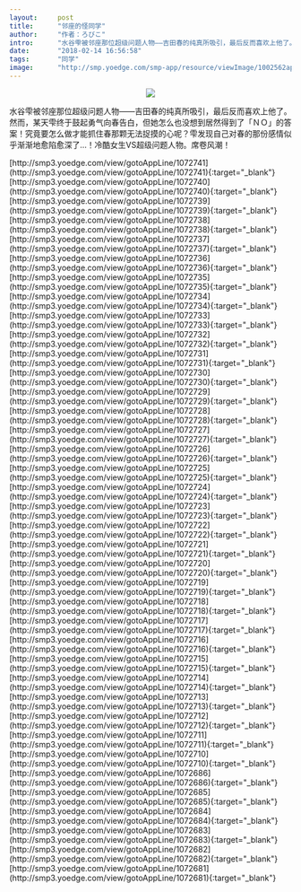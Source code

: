 ```yaml
---
layout:     post
title:      "邻座的怪同学"
author:     "作者：ろびこ"
intro:      "水谷雫被邻座那位超级问题人物——吉田春的纯真所吸引，最后反而喜欢上他了。然而，某天雫终于鼓起勇气向春告白，但她怎么也没想到居然得到了「ＮＯ」的答案！究竟要怎么做才能抓住春那颗无法捉摸的心呢？雫发现自己对春的那份感情似乎渐渐地愈陷愈深了…！冷酷女生VS超级问题人物。席卷风潮！"
date:       "2018-02-14 16:56:58"
tags:       "同学"
image:      "http://smp.yoedge.com/smp-app/resource/viewImage/1002562appline.png"
---
```

<div style="text-align: center">
<p><img src="http://smp.yoedge.com/smp-app/resource/viewImage/1002562appline.png"/></p>
</div>
<p class="post-meta">
<span>水谷雫被邻座那位超级问题人物——吉田春的纯真所吸引，最后反而喜欢上他了。然而，某天雫终于鼓起勇气向春告白，但她怎么也没想到居然得到了「ＮＯ」的答案！究竟要怎么做才能抓住春那颗无法捉摸的心呢？雫发现自己对春的那份感情似乎渐渐地愈陷愈深了…！冷酷女生VS超级问题人物。席卷风潮！</span>
</p>
[http://smp3.yoedge.com/view/gotoAppLine/1072741](http://smp3.yoedge.com/view/gotoAppLine/1072741){:target="_blank"}
[http://smp3.yoedge.com/view/gotoAppLine/1072740](http://smp3.yoedge.com/view/gotoAppLine/1072740){:target="_blank"}
[http://smp3.yoedge.com/view/gotoAppLine/1072739](http://smp3.yoedge.com/view/gotoAppLine/1072739){:target="_blank"}
[http://smp3.yoedge.com/view/gotoAppLine/1072738](http://smp3.yoedge.com/view/gotoAppLine/1072738){:target="_blank"}
[http://smp3.yoedge.com/view/gotoAppLine/1072737](http://smp3.yoedge.com/view/gotoAppLine/1072737){:target="_blank"}
[http://smp3.yoedge.com/view/gotoAppLine/1072736](http://smp3.yoedge.com/view/gotoAppLine/1072736){:target="_blank"}
[http://smp3.yoedge.com/view/gotoAppLine/1072735](http://smp3.yoedge.com/view/gotoAppLine/1072735){:target="_blank"}
[http://smp3.yoedge.com/view/gotoAppLine/1072734](http://smp3.yoedge.com/view/gotoAppLine/1072734){:target="_blank"}
[http://smp3.yoedge.com/view/gotoAppLine/1072733](http://smp3.yoedge.com/view/gotoAppLine/1072733){:target="_blank"}
[http://smp3.yoedge.com/view/gotoAppLine/1072732](http://smp3.yoedge.com/view/gotoAppLine/1072732){:target="_blank"}
[http://smp3.yoedge.com/view/gotoAppLine/1072731](http://smp3.yoedge.com/view/gotoAppLine/1072731){:target="_blank"}
[http://smp3.yoedge.com/view/gotoAppLine/1072730](http://smp3.yoedge.com/view/gotoAppLine/1072730){:target="_blank"}
[http://smp3.yoedge.com/view/gotoAppLine/1072729](http://smp3.yoedge.com/view/gotoAppLine/1072729){:target="_blank"}
[http://smp3.yoedge.com/view/gotoAppLine/1072728](http://smp3.yoedge.com/view/gotoAppLine/1072728){:target="_blank"}
[http://smp3.yoedge.com/view/gotoAppLine/1072727](http://smp3.yoedge.com/view/gotoAppLine/1072727){:target="_blank"}
[http://smp3.yoedge.com/view/gotoAppLine/1072726](http://smp3.yoedge.com/view/gotoAppLine/1072726){:target="_blank"}
[http://smp3.yoedge.com/view/gotoAppLine/1072725](http://smp3.yoedge.com/view/gotoAppLine/1072725){:target="_blank"}
[http://smp3.yoedge.com/view/gotoAppLine/1072724](http://smp3.yoedge.com/view/gotoAppLine/1072724){:target="_blank"}
[http://smp3.yoedge.com/view/gotoAppLine/1072723](http://smp3.yoedge.com/view/gotoAppLine/1072723){:target="_blank"}
[http://smp3.yoedge.com/view/gotoAppLine/1072722](http://smp3.yoedge.com/view/gotoAppLine/1072722){:target="_blank"}
[http://smp3.yoedge.com/view/gotoAppLine/1072721](http://smp3.yoedge.com/view/gotoAppLine/1072721){:target="_blank"}
[http://smp3.yoedge.com/view/gotoAppLine/1072720](http://smp3.yoedge.com/view/gotoAppLine/1072720){:target="_blank"}
[http://smp3.yoedge.com/view/gotoAppLine/1072719](http://smp3.yoedge.com/view/gotoAppLine/1072719){:target="_blank"}
[http://smp3.yoedge.com/view/gotoAppLine/1072718](http://smp3.yoedge.com/view/gotoAppLine/1072718){:target="_blank"}
[http://smp3.yoedge.com/view/gotoAppLine/1072717](http://smp3.yoedge.com/view/gotoAppLine/1072717){:target="_blank"}
[http://smp3.yoedge.com/view/gotoAppLine/1072716](http://smp3.yoedge.com/view/gotoAppLine/1072716){:target="_blank"}
[http://smp3.yoedge.com/view/gotoAppLine/1072715](http://smp3.yoedge.com/view/gotoAppLine/1072715){:target="_blank"}
[http://smp3.yoedge.com/view/gotoAppLine/1072714](http://smp3.yoedge.com/view/gotoAppLine/1072714){:target="_blank"}
[http://smp3.yoedge.com/view/gotoAppLine/1072713](http://smp3.yoedge.com/view/gotoAppLine/1072713){:target="_blank"}
[http://smp3.yoedge.com/view/gotoAppLine/1072712](http://smp3.yoedge.com/view/gotoAppLine/1072712){:target="_blank"}
[http://smp3.yoedge.com/view/gotoAppLine/1072711](http://smp3.yoedge.com/view/gotoAppLine/1072711){:target="_blank"}
[http://smp3.yoedge.com/view/gotoAppLine/1072710](http://smp3.yoedge.com/view/gotoAppLine/1072710){:target="_blank"}
[http://smp3.yoedge.com/view/gotoAppLine/1072686](http://smp3.yoedge.com/view/gotoAppLine/1072686){:target="_blank"}
[http://smp3.yoedge.com/view/gotoAppLine/1072685](http://smp3.yoedge.com/view/gotoAppLine/1072685){:target="_blank"}
[http://smp3.yoedge.com/view/gotoAppLine/1072684](http://smp3.yoedge.com/view/gotoAppLine/1072684){:target="_blank"}
[http://smp3.yoedge.com/view/gotoAppLine/1072683](http://smp3.yoedge.com/view/gotoAppLine/1072683){:target="_blank"}
[http://smp3.yoedge.com/view/gotoAppLine/1072682](http://smp3.yoedge.com/view/gotoAppLine/1072682){:target="_blank"}
[http://smp3.yoedge.com/view/gotoAppLine/1072681](http://smp3.yoedge.com/view/gotoAppLine/1072681){:target="_blank"}


